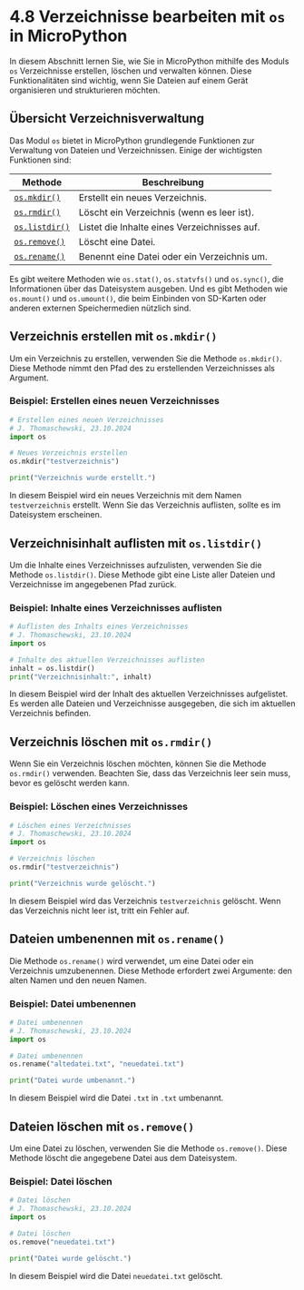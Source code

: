 # 4.8 Verzeichnisse bearbeiten mit `os` in MicroPython

In diesem Abschnitt lernen Sie, wie Sie in MicroPython mithilfe des Moduls `os` Verzeichnisse erstellen, löschen und verwalten können. Diese Funktionalitäten sind wichtig, wenn Sie Dateien auf einem Gerät organisieren und strukturieren möchten.

## Übersicht Verzeichnisverwaltung

Das Modul `os` bietet in MicroPython grundlegende Funktionen zur Verwaltung von Dateien und Verzeichnissen. Einige der wichtigsten Funktionen sind:

| Methode                | Beschreibung                                                   |
|------------------------|----------------------------------------------------------------|
| [`os.mkdir()`](https://docs.micropython.org/en/latest/library/os.html#os.mkdir)           | Erstellt ein neues Verzeichnis.                                |
| [`os.rmdir()`](https://docs.micropython.org/en/latest/library/os.html#os.rmdir)           | Löscht ein Verzeichnis (wenn es leer ist).                     |
| [`os.listdir()`](https://docs.micropython.org/en/latest/library/os.html#os.listdir)       | Listet die Inhalte eines Verzeichnisses auf.                   |
| [`os.remove()`](https://docs.micropython.org/en/latest/library/os.html#os.remove)         | Löscht eine Datei.                                             |
| [`os.rename()`](https://docs.micropython.org/en/latest/library/os.html#os.rename)         | Benennt eine Datei oder ein Verzeichnis um.                    |

Es gibt weitere Methoden wie `os.stat()`, `os.statvfs()` und `os.sync()`, die Informationen über das Dateisystem ausgeben. Und es gibt Methoden wie `os.mount()` und `os.umount()`, die beim Einbinden von SD-Karten oder anderen externen Speichermedien nützlich sind.

## Verzeichnis erstellen mit `os.mkdir()`

Um ein Verzeichnis zu erstellen, verwenden Sie die Methode `os.mkdir()`. Diese Methode nimmt den Pfad des zu erstellenden Verzeichnisses als Argument.

### Beispiel: Erstellen eines neuen Verzeichnisses

```python linenums="1"
# Erstellen eines neuen Verzeichnisses
# J. Thomaschewski, 23.10.2024
import os

# Neues Verzeichnis erstellen
os.mkdir("testverzeichnis")

print("Verzeichnis wurde erstellt.")
```

In diesem Beispiel wird ein neues Verzeichnis mit dem Namen `testverzeichnis` erstellt. Wenn Sie das Verzeichnis auflisten, sollte es im Dateisystem erscheinen.

## Verzeichnisinhalt auflisten mit `os.listdir()`

Um die Inhalte eines Verzeichnisses aufzulisten, verwenden Sie die Methode `os.listdir()`. Diese Methode gibt eine Liste aller Dateien und Verzeichnisse im angegebenen Pfad zurück.

### Beispiel: Inhalte eines Verzeichnisses auflisten

```python linenums="1"
# Auflisten des Inhalts eines Verzeichnisses
# J. Thomaschewski, 23.10.2024
import os

# Inhalte des aktuellen Verzeichnisses auflisten
inhalt = os.listdir()
print("Verzeichnisinhalt:", inhalt)
```

In diesem Beispiel wird der Inhalt des aktuellen Verzeichnisses aufgelistet. Es werden alle Dateien und Verzeichnisse ausgegeben, die sich im aktuellen Verzeichnis befinden.

## Verzeichnis löschen mit `os.rmdir()`

Wenn Sie ein Verzeichnis löschen möchten, können Sie die Methode `os.rmdir()` verwenden. Beachten Sie, dass das Verzeichnis leer sein muss, bevor es gelöscht werden kann.

### Beispiel: Löschen eines Verzeichnisses

```python linenums="1"
# Löschen eines Verzeichnisses
# J. Thomaschewski, 23.10.2024
import os

# Verzeichnis löschen
os.rmdir("testverzeichnis")

print("Verzeichnis wurde gelöscht.")
```

In diesem Beispiel wird das Verzeichnis `testverzeichnis` gelöscht. Wenn das Verzeichnis nicht leer ist, tritt ein Fehler auf.

## Dateien umbenennen mit `os.rename()`

Die Methode `os.rename()` wird verwendet, um eine Datei oder ein Verzeichnis umzubenennen. Diese Methode erfordert zwei Argumente: den alten Namen und den neuen Namen.

### Beispiel: Datei umbenennen

```python linenums="1"
# Datei umbenennen
# J. Thomaschewski, 23.10.2024
import os

# Datei umbenennen
os.rename("altedatei.txt", "neuedatei.txt")

print("Datei wurde umbenannt.")
```

In diesem Beispiel wird die Datei `.txt` in `.txt` umbenannt.

## Dateien löschen mit `os.remove()`

Um eine Datei zu löschen, verwenden Sie die Methode `os.remove()`. Diese Methode löscht die angegebene Datei aus dem Dateisystem.

### Beispiel: Datei löschen

```python linenums="1"
# Datei löschen
# J. Thomaschewski, 23.10.2024
import os

# Datei löschen
os.remove("neuedatei.txt")

print("Datei wurde gelöscht.")
```

In diesem Beispiel wird die Datei `neuedatei.txt` gelöscht.

